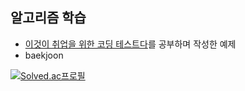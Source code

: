 ## 알고리즘 학습
* [이것이 취업을 위한 코딩 테스트다](https://github.com/sungjun1116/Algorithm/tree/master/python-for-coding-test)를 공부하며 작성한 예제
* baekjoon


[![Solved.ac프로필](http://mazassumnida.wtf/api/mini/generate_badge?boj=opr8632)](https://solved.ac/opr8632)
